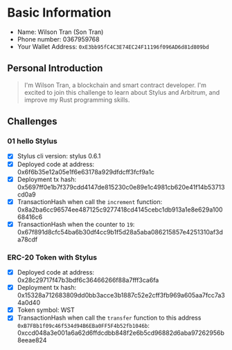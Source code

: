 # Basic Information

* Name: Wilson Tran (Son Tran)
* Phone number: 0367959768
* Your Wallet Address: `0xE3bb95fC4C3E74EC24F11196f096AD6d81d809bd`

## Personal Introduction

> I'm Wilson Tran, a blockchain and smart contract developer. I'm excited to join this challenge to learn about Stylus and Arbitrum, and improve my Rust programming skills.

## Challenges 

### 01 hello Stylus 
- [x] Stylus cli version: stylus 0.6.1
- [x] Deployed code at address: 0x6f6b35e12a05e1f6e63178a929dfdcff3fcf9a1c
- [x] Deployment tx hash: 0x5697ff0e1b7f379cdd4147de815230c0e89e1c4981cb620e41f14b53713cd0a9
- [x] TransactionHash when call the `increment` function: 0x8a2ba6cc96574ee487125c9277418cd4145cebc1db913a1e8e629a10068416c6
- [x] TransactionHash when the counter to `19`: 0x67f891d8cfc54ba6b30df4cc9b1f5d28a5aba086215857e4251310af3da78cdf

### ERC-20 Token with Stylus
- [x] Deployed code at address: 0x28c29717f47b3bdf6c36466266f88a7fff3ca6fa
- [x] Deployment tx hash: 0x15328a712683809dd0bb3acce3b1887c52e2cff3fb969a605aa7fcc7a34a0d40
- [x] Token symbol: WST
- [x] TransactionHash when call the `transfer` function to this address `0xB7FBb1f09c46f534d94B6EBa0FF5F4b52fb1046b`: 0xccd048a3e001a6a62d6ffdcdbb848f2e6b5cd96882d6aba97262956b8eeae824